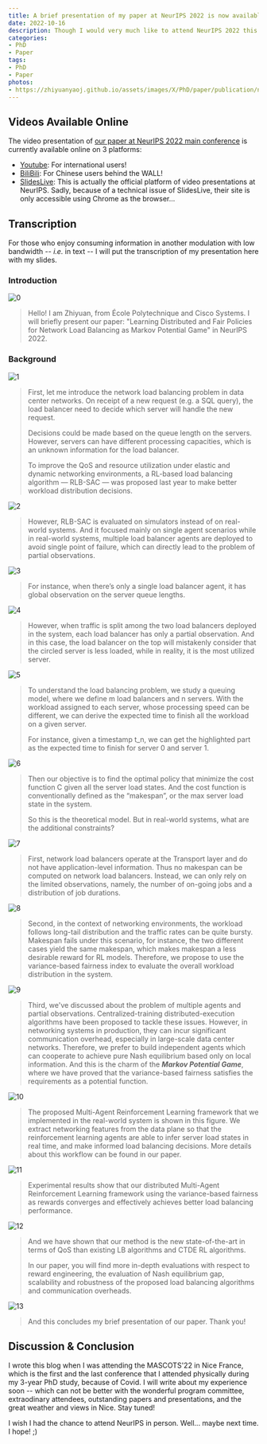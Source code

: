 ```yaml
---
title: A brief presentation of my paper at NeurIPS 2022 is now available online!
date: 2022-10-16
description: Though I would very much like to attend NeurIPS 2022 this year, with my French visa expiring by the end of November and without a valid US visa in hand (imagine the queue length in Paris of the US visa application process), it is highly unlikely that I will attend NeurIPS physically... However, as demanded by NeurIPS' committee, I have recorded a brief presentation (5 min) of our paper in Paris, which is now available on YouTube, BiliBili, and SlidesLive. Feel free to check it out! My buddy Zihan (also my co-author) will attend the conference in person though. Hopefully you will encounter him and have some interesting discussions in New Orleans in the US!
categories:
- PhD
- Paper
tags:
- PhD
- Paper
photos:
- https://zhiyuanyaoj.github.io/assets/images/X/PhD/paper/publication/neurips22/0.png
---
```


## Videos Available Online

The video presentation of [our paper at NeurIPS 2022 main conference](https://zyao.xyz/phd/paper/2022/09/14/paper-neurips/) is currently available online on 3 platforms:

- [Youtube](https://youtu.be/eA6Mr1LTQiw): For international users!
- [BiliBili](https://www.bilibili.com/video/BV1Ee411V7Fy): For Chinese users behind the WALL!
- [SlidesLive](https://recorder-v3.slideslive.com/#/share?share=71681&s=f4a2dc28-6a21-44aa-aea0-ee7a7d018ef4): This is actually the official platform of video presentations at NeurIPS. Sadly, because of a technical issue of SlidesLive, their site is only accessible using Chrome as the browser...


## Transcription

For those who enjoy consuming information in another modulation with low bandwidth -- _i.e._ in text -- I will put the transcription of my presentation here with my slides.

### Introduction

![0](https://zhiyuanyaoj.github.io/assets/images/X/PhD/paper/publication/neurips22/0.png)

> Hello! I am Zhiyuan, from École Polytechnique and Cisco Systems. I will briefly present our paper: "Learning Distributed and Fair Policies for Network Load Balancing as Markov Potential Game" in NeurIPS 2022.

### Background

![1](https://zhiyuanyaoj.github.io/assets/images/X/PhD/paper/publication/neurips22/1.png)


> First, let me introduce the network load balancing problem in data center networks. On receipt of a new request (e.g. a SQL query), the load balancer need to decide which server will handle the new request.
>   
> Decisions could be made based on the queue length on the servers. However, servers can have different processing capacities, which is an unknown information for the load balancer.
> 
> To improve the QoS and resource utilization under elastic and dynamic networking environments, a RL-based load balancing algorithm — RLB-SAC — was proposed last year to make better workload distribution decisions.

![2](https://zhiyuanyaoj.github.io/assets/images/X/PhD/paper/publication/neurips22/2.png)

> However, RLB-SAC is evaluated on simulators instead of on real-world systems. And it focused mainly on single agent scenarios while in real-world systems, multiple load balancer agents are deployed to avoid single point of failure, which can directly lead to the problem of partial observations.

![3](https://zhiyuanyaoj.github.io/assets/images/X/PhD/paper/publication/neurips22/3.png)

> For instance, when there’s only a single load balancer agent, it has global observation on the server queue lengths. 

![4](https://zhiyuanyaoj.github.io/assets/images/X/PhD/paper/publication/neurips22/4.png)

> However, when traffic is split among the two load balancers deployed in the system, each load balancer has only a partial observation. And in this case, the load balancer on the top will mistakenly consider that the circled server is less loaded, while in reality, it is the most utilized server.

![5](https://zhiyuanyaoj.github.io/assets/images/X/PhD/paper/publication/neurips22/5.png)

> To understand the load balancing problem, we study a queuing model, where we define m load balancers and n servers. With the workload assigned to each server, whose processing speed can be different, we can derive the expected time to finish all the workload on a given server. 
> 
> For instance, given a timestamp t_n, we can get the highlighted part as the expected time to finish for server 0 and server 1.

![6](https://zhiyuanyaoj.github.io/assets/images/X/PhD/paper/publication/neurips22/6.png)

> Then our objective is to find the optimal policy that minimize the cost function C given all the server load states. And the cost function is conventionally defined as the “makespan”, or the max server load state in the system.
> 
> So this is the theoretical model. But in real-world systems, what are the additional constraints?

![7](https://zhiyuanyaoj.github.io/assets/images/X/PhD/paper/publication/neurips22/7.png)

> First, network load balancers operate at the Transport layer and do not have application-level information. Thus no makespan can be computed on network load balancers. Instead, we can only rely on the limited observations, namely, the number of on-going jobs and a distribution of job durations.

![8](https://zhiyuanyaoj.github.io/assets/images/X/PhD/paper/publication/neurips22/8.png)

> Second, in the context of networking environments, the workload follows long-tail distribution and the traffic rates can be quite bursty. Makespan fails under this scenario, for instance, the two different cases yield the same makespan, which makes makespan a less desirable reward for RL models. Therefore, we propose to use the variance-based fairness index to evaluate the overall workload distribution in the system.

![9](https://zhiyuanyaoj.github.io/assets/images/X/PhD/paper/publication/neurips22/9.png)

> Third, we've discussed about the problem of multiple agents and partial observations. Centralized-training distributed-execution algorithms have been proposed to tackle these issues. However, in networking systems in production, they can incur significant communication overhead, especially in large-scale data center networks. Therefore, we prefer to build independent agents which can cooperate to achieve pure Nash equilibrium based only on local information. And this is the charm of the ***Markov Potential Game***, where we have proved that the variance-based fairness satisfies the requirements as a potential function.

![10](https://zhiyuanyaoj.github.io/assets/images/X/PhD/paper/publication/neurips22/10.png)

> The proposed Multi-Agent Reinforcement Learning framework that we implemented in the real-world system is shown in this figure. We extract networking features from the data plane so that the reinforcement learning agents are able to infer server load states in real time, and make informed load balancing decisions. More details about this workflow can be found in our paper.

![11](https://zhiyuanyaoj.github.io/assets/images/X/PhD/paper/publication/neurips22/11.png)

> Experimental results show that our distributed Multi-Agent Reinforcement Learning framework using the variance-based fairness as rewards converges and effectively achieves better load balancing performance.

![12](https://zhiyuanyaoj.github.io/assets/images/X/PhD/paper/publication/neurips22/12.png)

> And we have shown that our method is the new state-of-the-art in terms of QoS than existing LB algorithms and CTDE RL algorithms.
> 
> In our paper, you will find more in-depth evaluations with respect to reward engineering, the evaluation of Nash equilibrium gap, scalability and robustness of the proposed load balancing algorithms and communication overheads.

![13](https://zhiyuanyaoj.github.io/assets/images/X/PhD/paper/publication/neurips22/13.png)

> And this concludes my brief presentation of our paper. Thank you! 

## Discussion & Conclusion

I wrote this blog when I was attending the MASCOTS'22 in Nice France, which is the first and the last conference that I attended physically during my 3-year PhD study, because of Covid. I will write about my experience soon -- which can not be better with the wonderful program committee, extraodinary attendees, outstanding papers and presentations, and the great weather and views in Nice. Stay tuned!

I wish I had the chance to attend NeurIPS in person. Well... maybe next time. I hope! ;)
